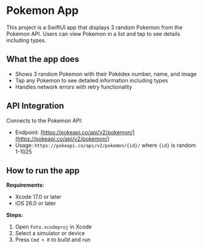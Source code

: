 # Pokemon App

This project is a SwiftUI app that displays 3 random Pokemon from the Pokemon API. Users can view Pokemon in a list and tap to see details including types.

## What the app does

- Shows 3 random Pokemon with their Pokédex number, name, and image
- Tap any Pokemon to see detailed information including types
- Handles network errors with retry functionality

## API Integration

Connects to the Pokemon API:
- Endpoint: [https://pokeapi.co/api/v2/pokemon/](https://pokeapi.co/api/v2/pokemon/)
- Usage: `https://pokeapi.co/api/v2/pokemon/{id}/` where `{id}` is random 1-1025

## How to run the app

**Requirements:**
- Xcode 17.0 or later
- iOS 26.0 or later

**Steps:**
1. Open `Foto.xcodeproj` in Xcode
2. Select a simulator or device
3. Press `Cmd + R` to build and run
